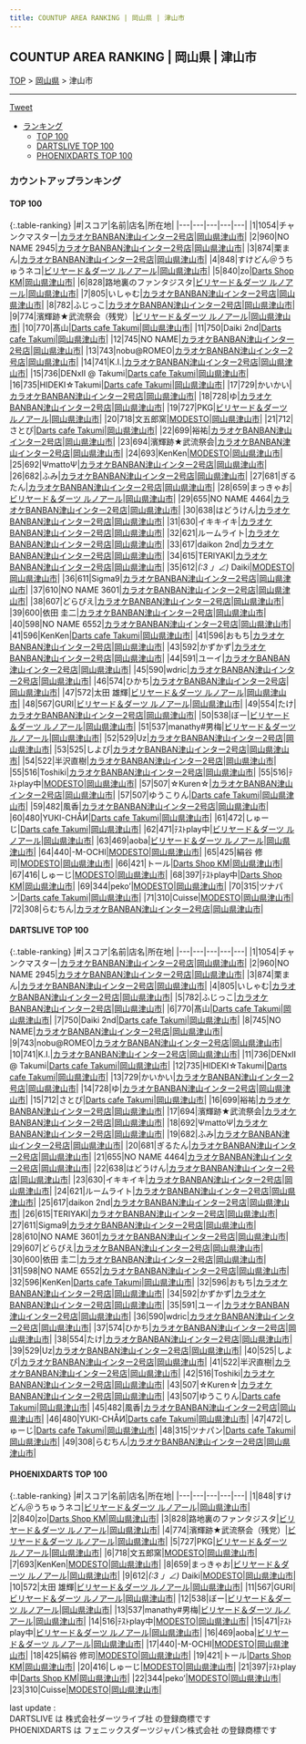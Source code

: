 ```yaml
---
title: COUNTUP AREA RANKING | 岡山県 | 津山市
---
```

## COUNTUP AREA RANKING | 岡山県 | 津山市

[TOP](/darts/rank/) > [岡山県](/darts/rank/岡山県/) > 津山市

___

<a href="https://twitter.com/share?ref_src=twsrc%5Etfw" data-text="COUNTUP AREA RANKING | 岡山県津山市" class="twitter-share-button" data-hashtags="DARTSLIVE,PHOENIXDARTS,darts,ダーツ" data-show-count="false">Tweet</a>

* [ランキング](#カウントアップランキング)
    * [TOP 100](#top-100)
    * [DARTSLIVE TOP 100](#dartslive-top-100)
    * [PHOENIXDARTS TOP 100](#phoenixdarts-top-100)

### カウントアップランキング

#### TOP 100



{:.table-ranking}
|#|スコア|名前|店名|所在地|
|---|---|---|---|---|
|1|1054|<span class="rank-name-dl">チャンクマスター</span>|<a href="https://search.dartslive.com/jp/shop/037d90d76073aa040d9b047a20a7ba1e">カラオケBANBAN津山インター2号店</a>|<a href="/darts/rank/岡山県/津山市">岡山県津山市</a>|
|2|960|<span class="rank-name-dl">NO NAME 2945</span>|<a href="https://search.dartslive.com/jp/shop/037d90d76073aa040d9b047a20a7ba1e">カラオケBANBAN津山インター2号店</a>|<a href="/darts/rank/岡山県/津山市">岡山県津山市</a>|
|3|874|<span class="rank-name-dl">栗まん</span>|<a href="https://search.dartslive.com/jp/shop/037d90d76073aa040d9b047a20a7ba1e">カラオケBANBAN津山インター2号店</a>|<a href="/darts/rank/岡山県/津山市">岡山県津山市</a>|
|4|848|<span class="rank-name-pd">すけどん＠うちゅうネコ</span>|<a href="https://vs.phoenixdarts.com/jp/shop/shopDetailInfo/s_10622?s_seq=10622">ビリヤード＆ダーツ ルノアール</a>|<a href="/darts/rank/岡山県/津山市">岡山県津山市</a>|
|5|840|<span class="rank-name-pd">zo</span>|<a href="https://vs.phoenixdarts.com/jp/shop/shopDetailInfo/s_6345?s_seq=6345">Darts Shop KM</a>|<a href="/darts/rank/岡山県/津山市">岡山県津山市</a>|
|6|828|<span class="rank-name-pd">路地裏のファンタジスタ</span>|<a href="https://vs.phoenixdarts.com/jp/shop/shopDetailInfo/s_10622?s_seq=10622">ビリヤード＆ダーツ ルノアール</a>|<a href="/darts/rank/岡山県/津山市">岡山県津山市</a>|
|7|805|<span class="rank-name-dl">いしゃむ</span>|<a href="https://search.dartslive.com/jp/shop/037d90d76073aa040d9b047a20a7ba1e">カラオケBANBAN津山インター2号店</a>|<a href="/darts/rank/岡山県/津山市">岡山県津山市</a>|
|8|782|<span class="rank-name-dl">ふじっこ</span>|<a href="https://search.dartslive.com/jp/shop/037d90d76073aa040d9b047a20a7ba1e">カラオケBANBAN津山インター2号店</a>|<a href="/darts/rank/岡山県/津山市">岡山県津山市</a>|
|9|774|<span class="rank-name-pd">濱輝跡★武流祭会（残党）</span>|<a href="https://vs.phoenixdarts.com/jp/shop/shopDetailInfo/s_10622?s_seq=10622">ビリヤード＆ダーツ ルノアール</a>|<a href="/darts/rank/岡山県/津山市">岡山県津山市</a>|
|10|770|<span class="rank-name-dl">髙山</span>|<a href="https://search.dartslive.com/jp/shop/ac6b7c09ace2d00028032249b44395af">Darts cafe Takumi</a>|<a href="/darts/rank/岡山県/津山市">岡山県津山市</a>|
|11|750|<span class="rank-name-dl">Daiki 2nd</span>|<a href="https://search.dartslive.com/jp/shop/ac6b7c09ace2d00028032249b44395af">Darts cafe Takumi</a>|<a href="/darts/rank/岡山県/津山市">岡山県津山市</a>|
|12|745|<span class="rank-name-dl">NO NAME</span>|<a href="https://search.dartslive.com/jp/shop/037d90d76073aa040d9b047a20a7ba1e">カラオケBANBAN津山インター2号店</a>|<a href="/darts/rank/岡山県/津山市">岡山県津山市</a>|
|13|743|<span class="rank-name-dl">nobu@ROMEO</span>|<a href="https://search.dartslive.com/jp/shop/037d90d76073aa040d9b047a20a7ba1e">カラオケBANBAN津山インター2号店</a>|<a href="/darts/rank/岡山県/津山市">岡山県津山市</a>|
|14|741|<span class="rank-name-dl">K.I.</span>|<a href="https://search.dartslive.com/jp/shop/037d90d76073aa040d9b047a20a7ba1e">カラオケBANBAN津山インター2号店</a>|<a href="/darts/rank/岡山県/津山市">岡山県津山市</a>|
|15|736|<span class="rank-name-dl">DENxⅡ @ Takumi</span>|<a href="https://search.dartslive.com/jp/shop/ac6b7c09ace2d00028032249b44395af">Darts cafe Takumi</a>|<a href="/darts/rank/岡山県/津山市">岡山県津山市</a>|
|16|735|<span class="rank-name-dl">HIDEKI☆Takumi</span>|<a href="https://search.dartslive.com/jp/shop/ac6b7c09ace2d00028032249b44395af">Darts cafe Takumi</a>|<a href="/darts/rank/岡山県/津山市">岡山県津山市</a>|
|17|729|<span class="rank-name-dl">かいかい</span>|<a href="https://search.dartslive.com/jp/shop/037d90d76073aa040d9b047a20a7ba1e">カラオケBANBAN津山インター2号店</a>|<a href="/darts/rank/岡山県/津山市">岡山県津山市</a>|
|18|728|<span class="rank-name-dl">ゆ</span>|<a href="https://search.dartslive.com/jp/shop/037d90d76073aa040d9b047a20a7ba1e">カラオケBANBAN津山インター2号店</a>|<a href="/darts/rank/岡山県/津山市">岡山県津山市</a>|
|19|727|<span class="rank-name-pd">PKG</span>|<a href="https://vs.phoenixdarts.com/jp/shop/shopDetailInfo/s_10622?s_seq=10622">ビリヤード＆ダーツ ルノアール</a>|<a href="/darts/rank/岡山県/津山市">岡山県津山市</a>|
|20|718|<span class="rank-name-pd">文五郎窯</span>|<a href="https://vs.phoenixdarts.com/jp/shop/shopDetailInfo/s_9276?s_seq=9276">MODESTO</a>|<a href="/darts/rank/岡山県/津山市">岡山県津山市</a>|
|21|712|<span class="rank-name-dl">さとぴ</span>|<a href="https://search.dartslive.com/jp/shop/ac6b7c09ace2d00028032249b44395af">Darts cafe Takumi</a>|<a href="/darts/rank/岡山県/津山市">岡山県津山市</a>|
|22|699|<span class="rank-name-dl">裕祐</span>|<a href="https://search.dartslive.com/jp/shop/037d90d76073aa040d9b047a20a7ba1e">カラオケBANBAN津山インター2号店</a>|<a href="/darts/rank/岡山県/津山市">岡山県津山市</a>|
|23|694|<span class="rank-name-dl">濱輝跡★武流祭会</span>|<a href="https://search.dartslive.com/jp/shop/037d90d76073aa040d9b047a20a7ba1e">カラオケBANBAN津山インター2号店</a>|<a href="/darts/rank/岡山県/津山市">岡山県津山市</a>|
|24|693|<span class="rank-name-pd">KenKen</span>|<a href="https://vs.phoenixdarts.com/jp/shop/shopDetailInfo/s_9276?s_seq=9276">MODESTO</a>|<a href="/darts/rank/岡山県/津山市">岡山県津山市</a>|
|25|692|<span class="rank-name-dl">ΨmattoΨ</span>|<a href="https://search.dartslive.com/jp/shop/037d90d76073aa040d9b047a20a7ba1e">カラオケBANBAN津山インター2号店</a>|<a href="/darts/rank/岡山県/津山市">岡山県津山市</a>|
|26|682|<span class="rank-name-dl">ふみ</span>|<a href="https://search.dartslive.com/jp/shop/037d90d76073aa040d9b047a20a7ba1e">カラオケBANBAN津山インター2号店</a>|<a href="/darts/rank/岡山県/津山市">岡山県津山市</a>|
|27|681|<span class="rank-name-dl">ぎるたん</span>|<a href="https://search.dartslive.com/jp/shop/037d90d76073aa040d9b047a20a7ba1e">カラオケBANBAN津山インター2号店</a>|<a href="/darts/rank/岡山県/津山市">岡山県津山市</a>|
|28|659|<span class="rank-name-pd">まっきゃお</span>|<a href="https://vs.phoenixdarts.com/jp/shop/shopDetailInfo/s_10622?s_seq=10622">ビリヤード＆ダーツ ルノアール</a>|<a href="/darts/rank/岡山県/津山市">岡山県津山市</a>|
|29|655|<span class="rank-name-dl">NO NAME 4464</span>|<a href="https://search.dartslive.com/jp/shop/037d90d76073aa040d9b047a20a7ba1e">カラオケBANBAN津山インター2号店</a>|<a href="/darts/rank/岡山県/津山市">岡山県津山市</a>|
|30|638|<span class="rank-name-dl">はどうけん</span>|<a href="https://search.dartslive.com/jp/shop/037d90d76073aa040d9b047a20a7ba1e">カラオケBANBAN津山インター2号店</a>|<a href="/darts/rank/岡山県/津山市">岡山県津山市</a>|
|31|630|<span class="rank-name-dl">イキキイキ</span>|<a href="https://search.dartslive.com/jp/shop/037d90d76073aa040d9b047a20a7ba1e">カラオケBANBAN津山インター2号店</a>|<a href="/darts/rank/岡山県/津山市">岡山県津山市</a>|
|32|621|<span class="rank-name-dl">ルームライト</span>|<a href="https://search.dartslive.com/jp/shop/037d90d76073aa040d9b047a20a7ba1e">カラオケBANBAN津山インター2号店</a>|<a href="/darts/rank/岡山県/津山市">岡山県津山市</a>|
|33|617|<span class="rank-name-dl">daikon 2nd</span>|<a href="https://search.dartslive.com/jp/shop/037d90d76073aa040d9b047a20a7ba1e">カラオケBANBAN津山インター2号店</a>|<a href="/darts/rank/岡山県/津山市">岡山県津山市</a>|
|34|615|<span class="rank-name-dl">TERIYAKI</span>|<a href="https://search.dartslive.com/jp/shop/037d90d76073aa040d9b047a20a7ba1e">カラオケBANBAN津山インター2号店</a>|<a href="/darts/rank/岡山県/津山市">岡山県津山市</a>|
|35|612|<span class="rank-name-pd">_(:3 」∠)_ Daiki</span>|<a href="https://vs.phoenixdarts.com/jp/shop/shopDetailInfo/s_9276?s_seq=9276">MODESTO</a>|<a href="/darts/rank/岡山県/津山市">岡山県津山市</a>|
|36|611|<span class="rank-name-dl">Sigma9</span>|<a href="https://search.dartslive.com/jp/shop/037d90d76073aa040d9b047a20a7ba1e">カラオケBANBAN津山インター2号店</a>|<a href="/darts/rank/岡山県/津山市">岡山県津山市</a>|
|37|610|<span class="rank-name-dl">NO NAME 3601</span>|<a href="https://search.dartslive.com/jp/shop/037d90d76073aa040d9b047a20a7ba1e">カラオケBANBAN津山インター2号店</a>|<a href="/darts/rank/岡山県/津山市">岡山県津山市</a>|
|38|607|<span class="rank-name-dl">どらぴえ</span>|<a href="https://search.dartslive.com/jp/shop/037d90d76073aa040d9b047a20a7ba1e">カラオケBANBAN津山インター2号店</a>|<a href="/darts/rank/岡山県/津山市">岡山県津山市</a>|
|39|600|<span class="rank-name-dl">依田 圭二</span>|<a href="https://search.dartslive.com/jp/shop/037d90d76073aa040d9b047a20a7ba1e">カラオケBANBAN津山インター2号店</a>|<a href="/darts/rank/岡山県/津山市">岡山県津山市</a>|
|40|598|<span class="rank-name-dl">NO NAME 6552</span>|<a href="https://search.dartslive.com/jp/shop/037d90d76073aa040d9b047a20a7ba1e">カラオケBANBAN津山インター2号店</a>|<a href="/darts/rank/岡山県/津山市">岡山県津山市</a>|
|41|596|<span class="rank-name-dl">KenKen</span>|<a href="https://search.dartslive.com/jp/shop/ac6b7c09ace2d00028032249b44395af">Darts cafe Takumi</a>|<a href="/darts/rank/岡山県/津山市">岡山県津山市</a>|
|41|596|<span class="rank-name-dl">おもち</span>|<a href="https://search.dartslive.com/jp/shop/037d90d76073aa040d9b047a20a7ba1e">カラオケBANBAN津山インター2号店</a>|<a href="/darts/rank/岡山県/津山市">岡山県津山市</a>|
|43|592|<span class="rank-name-dl">かずかず</span>|<a href="https://search.dartslive.com/jp/shop/037d90d76073aa040d9b047a20a7ba1e">カラオケBANBAN津山インター2号店</a>|<a href="/darts/rank/岡山県/津山市">岡山県津山市</a>|
|44|591|<span class="rank-name-dl">ユーイ</span>|<a href="https://search.dartslive.com/jp/shop/037d90d76073aa040d9b047a20a7ba1e">カラオケBANBAN津山インター2号店</a>|<a href="/darts/rank/岡山県/津山市">岡山県津山市</a>|
|45|590|<span class="rank-name-dl">wdric</span>|<a href="https://search.dartslive.com/jp/shop/037d90d76073aa040d9b047a20a7ba1e">カラオケBANBAN津山インター2号店</a>|<a href="/darts/rank/岡山県/津山市">岡山県津山市</a>|
|46|574|<span class="rank-name-dl">ひかち</span>|<a href="https://search.dartslive.com/jp/shop/037d90d76073aa040d9b047a20a7ba1e">カラオケBANBAN津山インター2号店</a>|<a href="/darts/rank/岡山県/津山市">岡山県津山市</a>|
|47|572|<span class="rank-name-pd"><span class="pro-icon-pd"></span>太田 雄輝</span>|<a href="https://vs.phoenixdarts.com/jp/shop/shopDetailInfo/s_10622?s_seq=10622">ビリヤード＆ダーツ ルノアール</a>|<a href="/darts/rank/岡山県/津山市">岡山県津山市</a>|
|48|567|<span class="rank-name-pd">GURI</span>|<a href="https://vs.phoenixdarts.com/jp/shop/shopDetailInfo/s_10622?s_seq=10622">ビリヤード＆ダーツ ルノアール</a>|<a href="/darts/rank/岡山県/津山市">岡山県津山市</a>|
|49|554|<span class="rank-name-dl">たけ</span>|<a href="https://search.dartslive.com/jp/shop/037d90d76073aa040d9b047a20a7ba1e">カラオケBANBAN津山インター2号店</a>|<a href="/darts/rank/岡山県/津山市">岡山県津山市</a>|
|50|538|<span class="rank-name-pd">ぼー</span>|<a href="https://vs.phoenixdarts.com/jp/shop/shopDetailInfo/s_10622?s_seq=10622">ビリヤード＆ダーツ ルノアール</a>|<a href="/darts/rank/岡山県/津山市">岡山県津山市</a>|
|51|537|<span class="rank-name-pd">manathy#男梅</span>|<a href="https://vs.phoenixdarts.com/jp/shop/shopDetailInfo/s_10622?s_seq=10622">ビリヤード＆ダーツ ルノアール</a>|<a href="/darts/rank/岡山県/津山市">岡山県津山市</a>|
|52|529|<span class="rank-name-dl">Uz</span>|<a href="https://search.dartslive.com/jp/shop/037d90d76073aa040d9b047a20a7ba1e">カラオケBANBAN津山インター2号店</a>|<a href="/darts/rank/岡山県/津山市">岡山県津山市</a>|
|53|525|<span class="rank-name-dl">しよぴ</span>|<a href="https://search.dartslive.com/jp/shop/037d90d76073aa040d9b047a20a7ba1e">カラオケBANBAN津山インター2号店</a>|<a href="/darts/rank/岡山県/津山市">岡山県津山市</a>|
|54|522|<span class="rank-name-dl">半沢直樹</span>|<a href="https://search.dartslive.com/jp/shop/037d90d76073aa040d9b047a20a7ba1e">カラオケBANBAN津山インター2号店</a>|<a href="/darts/rank/岡山県/津山市">岡山県津山市</a>|
|55|516|<span class="rank-name-dl">Toshiki</span>|<a href="https://search.dartslive.com/jp/shop/037d90d76073aa040d9b047a20a7ba1e">カラオケBANBAN津山インター2号店</a>|<a href="/darts/rank/岡山県/津山市">岡山県津山市</a>|
|55|516|<span class="rank-name-pd">ﾃｽﾄplay中</span>|<a href="https://vs.phoenixdarts.com/jp/shop/shopDetailInfo/s_9276?s_seq=9276">MODESTO</a>|<a href="/darts/rank/岡山県/津山市">岡山県津山市</a>|
|57|507|<span class="rank-name-dl">☆Kuren☆</span>|<a href="https://search.dartslive.com/jp/shop/037d90d76073aa040d9b047a20a7ba1e">カラオケBANBAN津山インター2号店</a>|<a href="/darts/rank/岡山県/津山市">岡山県津山市</a>|
|57|507|<span class="rank-name-dl">ゆうこりん</span>|<a href="https://search.dartslive.com/jp/shop/ac6b7c09ace2d00028032249b44395af">Darts cafe Takumi</a>|<a href="/darts/rank/岡山県/津山市">岡山県津山市</a>|
|59|482|<span class="rank-name-dl">風香</span>|<a href="https://search.dartslive.com/jp/shop/037d90d76073aa040d9b047a20a7ba1e">カラオケBANBAN津山インター2号店</a>|<a href="/darts/rank/岡山県/津山市">岡山県津山市</a>|
|60|480|<span class="rank-name-dl">YUКI-CHÅИ</span>|<a href="https://search.dartslive.com/jp/shop/ac6b7c09ace2d00028032249b44395af">Darts cafe Takumi</a>|<a href="/darts/rank/岡山県/津山市">岡山県津山市</a>|
|61|472|<span class="rank-name-dl">しゅーじ</span>|<a href="https://search.dartslive.com/jp/shop/ac6b7c09ace2d00028032249b44395af">Darts cafe Takumi</a>|<a href="/darts/rank/岡山県/津山市">岡山県津山市</a>|
|62|471|<span class="rank-name-pd">ﾃｽﾄplay中</span>|<a href="https://vs.phoenixdarts.com/jp/shop/shopDetailInfo/s_10622?s_seq=10622">ビリヤード＆ダーツ ルノアール</a>|<a href="/darts/rank/岡山県/津山市">岡山県津山市</a>|
|63|469|<span class="rank-name-pd">aoba</span>|<a href="https://vs.phoenixdarts.com/jp/shop/shopDetailInfo/s_10622?s_seq=10622">ビリヤード＆ダーツ ルノアール</a>|<a href="/darts/rank/岡山県/津山市">岡山県津山市</a>|
|64|440|<span class="rank-name-pd">-M-OCHI</span>|<a href="https://vs.phoenixdarts.com/jp/shop/shopDetailInfo/s_9276?s_seq=9276">MODESTO</a>|<a href="/darts/rank/岡山県/津山市">岡山県津山市</a>|
|65|425|<span class="rank-name-pd">絹谷 修司</span>|<a href="https://vs.phoenixdarts.com/jp/shop/shopDetailInfo/s_9276?s_seq=9276">MODESTO</a>|<a href="/darts/rank/岡山県/津山市">岡山県津山市</a>|
|66|421|<span class="rank-name-pd">トール</span>|<a href="https://vs.phoenixdarts.com/jp/shop/shopDetailInfo/s_6345?s_seq=6345">Darts Shop KM</a>|<a href="/darts/rank/岡山県/津山市">岡山県津山市</a>|
|67|416|<span class="rank-name-pd">しゅーじ</span>|<a href="https://vs.phoenixdarts.com/jp/shop/shopDetailInfo/s_9276?s_seq=9276">MODESTO</a>|<a href="/darts/rank/岡山県/津山市">岡山県津山市</a>|
|68|397|<span class="rank-name-pd">ﾃｽﾄplay中</span>|<a href="https://vs.phoenixdarts.com/jp/shop/shopDetailInfo/s_6345?s_seq=6345">Darts Shop KM</a>|<a href="/darts/rank/岡山県/津山市">岡山県津山市</a>|
|69|344|<span class="rank-name-pd">peko’</span>|<a href="https://vs.phoenixdarts.com/jp/shop/shopDetailInfo/s_9276?s_seq=9276">MODESTO</a>|<a href="/darts/rank/岡山県/津山市">岡山県津山市</a>|
|70|315|<span class="rank-name-dl">ツナパン</span>|<a href="https://search.dartslive.com/jp/shop/ac6b7c09ace2d00028032249b44395af">Darts cafe Takumi</a>|<a href="/darts/rank/岡山県/津山市">岡山県津山市</a>|
|71|310|<span class="rank-name-pd">Cuisse</span>|<a href="https://vs.phoenixdarts.com/jp/shop/shopDetailInfo/s_9276?s_seq=9276">MODESTO</a>|<a href="/darts/rank/岡山県/津山市">岡山県津山市</a>|
|72|308|<span class="rank-name-dl">らむちん</span>|<a href="https://search.dartslive.com/jp/shop/037d90d76073aa040d9b047a20a7ba1e">カラオケBANBAN津山インター2号店</a>|<a href="/darts/rank/岡山県/津山市">岡山県津山市</a>|


#### DARTSLIVE TOP 100



{:.table-ranking}
|#|スコア|名前|店名|所在地|
|---|---|---|---|---|
|1|1054|<span class="rank-name-dl">チャンクマスター</span>|<a href="https://search.dartslive.com/jp/shop/037d90d76073aa040d9b047a20a7ba1e">カラオケBANBAN津山インター2号店</a>|<a href="/darts/rank/岡山県/津山市">岡山県津山市</a>|
|2|960|<span class="rank-name-dl">NO NAME 2945</span>|<a href="https://search.dartslive.com/jp/shop/037d90d76073aa040d9b047a20a7ba1e">カラオケBANBAN津山インター2号店</a>|<a href="/darts/rank/岡山県/津山市">岡山県津山市</a>|
|3|874|<span class="rank-name-dl">栗まん</span>|<a href="https://search.dartslive.com/jp/shop/037d90d76073aa040d9b047a20a7ba1e">カラオケBANBAN津山インター2号店</a>|<a href="/darts/rank/岡山県/津山市">岡山県津山市</a>|
|4|805|<span class="rank-name-dl">いしゃむ</span>|<a href="https://search.dartslive.com/jp/shop/037d90d76073aa040d9b047a20a7ba1e">カラオケBANBAN津山インター2号店</a>|<a href="/darts/rank/岡山県/津山市">岡山県津山市</a>|
|5|782|<span class="rank-name-dl">ふじっこ</span>|<a href="https://search.dartslive.com/jp/shop/037d90d76073aa040d9b047a20a7ba1e">カラオケBANBAN津山インター2号店</a>|<a href="/darts/rank/岡山県/津山市">岡山県津山市</a>|
|6|770|<span class="rank-name-dl">髙山</span>|<a href="https://search.dartslive.com/jp/shop/ac6b7c09ace2d00028032249b44395af">Darts cafe Takumi</a>|<a href="/darts/rank/岡山県/津山市">岡山県津山市</a>|
|7|750|<span class="rank-name-dl">Daiki 2nd</span>|<a href="https://search.dartslive.com/jp/shop/ac6b7c09ace2d00028032249b44395af">Darts cafe Takumi</a>|<a href="/darts/rank/岡山県/津山市">岡山県津山市</a>|
|8|745|<span class="rank-name-dl">NO NAME</span>|<a href="https://search.dartslive.com/jp/shop/037d90d76073aa040d9b047a20a7ba1e">カラオケBANBAN津山インター2号店</a>|<a href="/darts/rank/岡山県/津山市">岡山県津山市</a>|
|9|743|<span class="rank-name-dl">nobu@ROMEO</span>|<a href="https://search.dartslive.com/jp/shop/037d90d76073aa040d9b047a20a7ba1e">カラオケBANBAN津山インター2号店</a>|<a href="/darts/rank/岡山県/津山市">岡山県津山市</a>|
|10|741|<span class="rank-name-dl">K.I.</span>|<a href="https://search.dartslive.com/jp/shop/037d90d76073aa040d9b047a20a7ba1e">カラオケBANBAN津山インター2号店</a>|<a href="/darts/rank/岡山県/津山市">岡山県津山市</a>|
|11|736|<span class="rank-name-dl">DENxⅡ @ Takumi</span>|<a href="https://search.dartslive.com/jp/shop/ac6b7c09ace2d00028032249b44395af">Darts cafe Takumi</a>|<a href="/darts/rank/岡山県/津山市">岡山県津山市</a>|
|12|735|<span class="rank-name-dl">HIDEKI☆Takumi</span>|<a href="https://search.dartslive.com/jp/shop/ac6b7c09ace2d00028032249b44395af">Darts cafe Takumi</a>|<a href="/darts/rank/岡山県/津山市">岡山県津山市</a>|
|13|729|<span class="rank-name-dl">かいかい</span>|<a href="https://search.dartslive.com/jp/shop/037d90d76073aa040d9b047a20a7ba1e">カラオケBANBAN津山インター2号店</a>|<a href="/darts/rank/岡山県/津山市">岡山県津山市</a>|
|14|728|<span class="rank-name-dl">ゆ</span>|<a href="https://search.dartslive.com/jp/shop/037d90d76073aa040d9b047a20a7ba1e">カラオケBANBAN津山インター2号店</a>|<a href="/darts/rank/岡山県/津山市">岡山県津山市</a>|
|15|712|<span class="rank-name-dl">さとぴ</span>|<a href="https://search.dartslive.com/jp/shop/ac6b7c09ace2d00028032249b44395af">Darts cafe Takumi</a>|<a href="/darts/rank/岡山県/津山市">岡山県津山市</a>|
|16|699|<span class="rank-name-dl">裕祐</span>|<a href="https://search.dartslive.com/jp/shop/037d90d76073aa040d9b047a20a7ba1e">カラオケBANBAN津山インター2号店</a>|<a href="/darts/rank/岡山県/津山市">岡山県津山市</a>|
|17|694|<span class="rank-name-dl">濱輝跡★武流祭会</span>|<a href="https://search.dartslive.com/jp/shop/037d90d76073aa040d9b047a20a7ba1e">カラオケBANBAN津山インター2号店</a>|<a href="/darts/rank/岡山県/津山市">岡山県津山市</a>|
|18|692|<span class="rank-name-dl">ΨmattoΨ</span>|<a href="https://search.dartslive.com/jp/shop/037d90d76073aa040d9b047a20a7ba1e">カラオケBANBAN津山インター2号店</a>|<a href="/darts/rank/岡山県/津山市">岡山県津山市</a>|
|19|682|<span class="rank-name-dl">ふみ</span>|<a href="https://search.dartslive.com/jp/shop/037d90d76073aa040d9b047a20a7ba1e">カラオケBANBAN津山インター2号店</a>|<a href="/darts/rank/岡山県/津山市">岡山県津山市</a>|
|20|681|<span class="rank-name-dl">ぎるたん</span>|<a href="https://search.dartslive.com/jp/shop/037d90d76073aa040d9b047a20a7ba1e">カラオケBANBAN津山インター2号店</a>|<a href="/darts/rank/岡山県/津山市">岡山県津山市</a>|
|21|655|<span class="rank-name-dl">NO NAME 4464</span>|<a href="https://search.dartslive.com/jp/shop/037d90d76073aa040d9b047a20a7ba1e">カラオケBANBAN津山インター2号店</a>|<a href="/darts/rank/岡山県/津山市">岡山県津山市</a>|
|22|638|<span class="rank-name-dl">はどうけん</span>|<a href="https://search.dartslive.com/jp/shop/037d90d76073aa040d9b047a20a7ba1e">カラオケBANBAN津山インター2号店</a>|<a href="/darts/rank/岡山県/津山市">岡山県津山市</a>|
|23|630|<span class="rank-name-dl">イキキイキ</span>|<a href="https://search.dartslive.com/jp/shop/037d90d76073aa040d9b047a20a7ba1e">カラオケBANBAN津山インター2号店</a>|<a href="/darts/rank/岡山県/津山市">岡山県津山市</a>|
|24|621|<span class="rank-name-dl">ルームライト</span>|<a href="https://search.dartslive.com/jp/shop/037d90d76073aa040d9b047a20a7ba1e">カラオケBANBAN津山インター2号店</a>|<a href="/darts/rank/岡山県/津山市">岡山県津山市</a>|
|25|617|<span class="rank-name-dl">daikon 2nd</span>|<a href="https://search.dartslive.com/jp/shop/037d90d76073aa040d9b047a20a7ba1e">カラオケBANBAN津山インター2号店</a>|<a href="/darts/rank/岡山県/津山市">岡山県津山市</a>|
|26|615|<span class="rank-name-dl">TERIYAKI</span>|<a href="https://search.dartslive.com/jp/shop/037d90d76073aa040d9b047a20a7ba1e">カラオケBANBAN津山インター2号店</a>|<a href="/darts/rank/岡山県/津山市">岡山県津山市</a>|
|27|611|<span class="rank-name-dl">Sigma9</span>|<a href="https://search.dartslive.com/jp/shop/037d90d76073aa040d9b047a20a7ba1e">カラオケBANBAN津山インター2号店</a>|<a href="/darts/rank/岡山県/津山市">岡山県津山市</a>|
|28|610|<span class="rank-name-dl">NO NAME 3601</span>|<a href="https://search.dartslive.com/jp/shop/037d90d76073aa040d9b047a20a7ba1e">カラオケBANBAN津山インター2号店</a>|<a href="/darts/rank/岡山県/津山市">岡山県津山市</a>|
|29|607|<span class="rank-name-dl">どらぴえ</span>|<a href="https://search.dartslive.com/jp/shop/037d90d76073aa040d9b047a20a7ba1e">カラオケBANBAN津山インター2号店</a>|<a href="/darts/rank/岡山県/津山市">岡山県津山市</a>|
|30|600|<span class="rank-name-dl">依田 圭二</span>|<a href="https://search.dartslive.com/jp/shop/037d90d76073aa040d9b047a20a7ba1e">カラオケBANBAN津山インター2号店</a>|<a href="/darts/rank/岡山県/津山市">岡山県津山市</a>|
|31|598|<span class="rank-name-dl">NO NAME 6552</span>|<a href="https://search.dartslive.com/jp/shop/037d90d76073aa040d9b047a20a7ba1e">カラオケBANBAN津山インター2号店</a>|<a href="/darts/rank/岡山県/津山市">岡山県津山市</a>|
|32|596|<span class="rank-name-dl">KenKen</span>|<a href="https://search.dartslive.com/jp/shop/ac6b7c09ace2d00028032249b44395af">Darts cafe Takumi</a>|<a href="/darts/rank/岡山県/津山市">岡山県津山市</a>|
|32|596|<span class="rank-name-dl">おもち</span>|<a href="https://search.dartslive.com/jp/shop/037d90d76073aa040d9b047a20a7ba1e">カラオケBANBAN津山インター2号店</a>|<a href="/darts/rank/岡山県/津山市">岡山県津山市</a>|
|34|592|<span class="rank-name-dl">かずかず</span>|<a href="https://search.dartslive.com/jp/shop/037d90d76073aa040d9b047a20a7ba1e">カラオケBANBAN津山インター2号店</a>|<a href="/darts/rank/岡山県/津山市">岡山県津山市</a>|
|35|591|<span class="rank-name-dl">ユーイ</span>|<a href="https://search.dartslive.com/jp/shop/037d90d76073aa040d9b047a20a7ba1e">カラオケBANBAN津山インター2号店</a>|<a href="/darts/rank/岡山県/津山市">岡山県津山市</a>|
|36|590|<span class="rank-name-dl">wdric</span>|<a href="https://search.dartslive.com/jp/shop/037d90d76073aa040d9b047a20a7ba1e">カラオケBANBAN津山インター2号店</a>|<a href="/darts/rank/岡山県/津山市">岡山県津山市</a>|
|37|574|<span class="rank-name-dl">ひかち</span>|<a href="https://search.dartslive.com/jp/shop/037d90d76073aa040d9b047a20a7ba1e">カラオケBANBAN津山インター2号店</a>|<a href="/darts/rank/岡山県/津山市">岡山県津山市</a>|
|38|554|<span class="rank-name-dl">たけ</span>|<a href="https://search.dartslive.com/jp/shop/037d90d76073aa040d9b047a20a7ba1e">カラオケBANBAN津山インター2号店</a>|<a href="/darts/rank/岡山県/津山市">岡山県津山市</a>|
|39|529|<span class="rank-name-dl">Uz</span>|<a href="https://search.dartslive.com/jp/shop/037d90d76073aa040d9b047a20a7ba1e">カラオケBANBAN津山インター2号店</a>|<a href="/darts/rank/岡山県/津山市">岡山県津山市</a>|
|40|525|<span class="rank-name-dl">しよぴ</span>|<a href="https://search.dartslive.com/jp/shop/037d90d76073aa040d9b047a20a7ba1e">カラオケBANBAN津山インター2号店</a>|<a href="/darts/rank/岡山県/津山市">岡山県津山市</a>|
|41|522|<span class="rank-name-dl">半沢直樹</span>|<a href="https://search.dartslive.com/jp/shop/037d90d76073aa040d9b047a20a7ba1e">カラオケBANBAN津山インター2号店</a>|<a href="/darts/rank/岡山県/津山市">岡山県津山市</a>|
|42|516|<span class="rank-name-dl">Toshiki</span>|<a href="https://search.dartslive.com/jp/shop/037d90d76073aa040d9b047a20a7ba1e">カラオケBANBAN津山インター2号店</a>|<a href="/darts/rank/岡山県/津山市">岡山県津山市</a>|
|43|507|<span class="rank-name-dl">☆Kuren☆</span>|<a href="https://search.dartslive.com/jp/shop/037d90d76073aa040d9b047a20a7ba1e">カラオケBANBAN津山インター2号店</a>|<a href="/darts/rank/岡山県/津山市">岡山県津山市</a>|
|43|507|<span class="rank-name-dl">ゆうこりん</span>|<a href="https://search.dartslive.com/jp/shop/ac6b7c09ace2d00028032249b44395af">Darts cafe Takumi</a>|<a href="/darts/rank/岡山県/津山市">岡山県津山市</a>|
|45|482|<span class="rank-name-dl">風香</span>|<a href="https://search.dartslive.com/jp/shop/037d90d76073aa040d9b047a20a7ba1e">カラオケBANBAN津山インター2号店</a>|<a href="/darts/rank/岡山県/津山市">岡山県津山市</a>|
|46|480|<span class="rank-name-dl">YUКI-CHÅИ</span>|<a href="https://search.dartslive.com/jp/shop/ac6b7c09ace2d00028032249b44395af">Darts cafe Takumi</a>|<a href="/darts/rank/岡山県/津山市">岡山県津山市</a>|
|47|472|<span class="rank-name-dl">しゅーじ</span>|<a href="https://search.dartslive.com/jp/shop/ac6b7c09ace2d00028032249b44395af">Darts cafe Takumi</a>|<a href="/darts/rank/岡山県/津山市">岡山県津山市</a>|
|48|315|<span class="rank-name-dl">ツナパン</span>|<a href="https://search.dartslive.com/jp/shop/ac6b7c09ace2d00028032249b44395af">Darts cafe Takumi</a>|<a href="/darts/rank/岡山県/津山市">岡山県津山市</a>|
|49|308|<span class="rank-name-dl">らむちん</span>|<a href="https://search.dartslive.com/jp/shop/037d90d76073aa040d9b047a20a7ba1e">カラオケBANBAN津山インター2号店</a>|<a href="/darts/rank/岡山県/津山市">岡山県津山市</a>|


#### PHOENIXDARTS TOP 100



{:.table-ranking}
|#|スコア|名前|店名|所在地|
|---|---|---|---|---|
|1|848|<span class="rank-name-pd">すけどん＠うちゅうネコ</span>|<a href="https://vs.phoenixdarts.com/jp/shop/shopDetailInfo/s_10622?s_seq=10622">ビリヤード＆ダーツ ルノアール</a>|<a href="/darts/rank/岡山県/津山市">岡山県津山市</a>|
|2|840|<span class="rank-name-pd">zo</span>|<a href="https://vs.phoenixdarts.com/jp/shop/shopDetailInfo/s_6345?s_seq=6345">Darts Shop KM</a>|<a href="/darts/rank/岡山県/津山市">岡山県津山市</a>|
|3|828|<span class="rank-name-pd">路地裏のファンタジスタ</span>|<a href="https://vs.phoenixdarts.com/jp/shop/shopDetailInfo/s_10622?s_seq=10622">ビリヤード＆ダーツ ルノアール</a>|<a href="/darts/rank/岡山県/津山市">岡山県津山市</a>|
|4|774|<span class="rank-name-pd">濱輝跡★武流祭会（残党）</span>|<a href="https://vs.phoenixdarts.com/jp/shop/shopDetailInfo/s_10622?s_seq=10622">ビリヤード＆ダーツ ルノアール</a>|<a href="/darts/rank/岡山県/津山市">岡山県津山市</a>|
|5|727|<span class="rank-name-pd">PKG</span>|<a href="https://vs.phoenixdarts.com/jp/shop/shopDetailInfo/s_10622?s_seq=10622">ビリヤード＆ダーツ ルノアール</a>|<a href="/darts/rank/岡山県/津山市">岡山県津山市</a>|
|6|718|<span class="rank-name-pd">文五郎窯</span>|<a href="https://vs.phoenixdarts.com/jp/shop/shopDetailInfo/s_9276?s_seq=9276">MODESTO</a>|<a href="/darts/rank/岡山県/津山市">岡山県津山市</a>|
|7|693|<span class="rank-name-pd">KenKen</span>|<a href="https://vs.phoenixdarts.com/jp/shop/shopDetailInfo/s_9276?s_seq=9276">MODESTO</a>|<a href="/darts/rank/岡山県/津山市">岡山県津山市</a>|
|8|659|<span class="rank-name-pd">まっきゃお</span>|<a href="https://vs.phoenixdarts.com/jp/shop/shopDetailInfo/s_10622?s_seq=10622">ビリヤード＆ダーツ ルノアール</a>|<a href="/darts/rank/岡山県/津山市">岡山県津山市</a>|
|9|612|<span class="rank-name-pd">_(:3 」∠)_ Daiki</span>|<a href="https://vs.phoenixdarts.com/jp/shop/shopDetailInfo/s_9276?s_seq=9276">MODESTO</a>|<a href="/darts/rank/岡山県/津山市">岡山県津山市</a>|
|10|572|<span class="rank-name-pd"><span class="pro-icon-pd"></span>太田 雄輝</span>|<a href="https://vs.phoenixdarts.com/jp/shop/shopDetailInfo/s_10622?s_seq=10622">ビリヤード＆ダーツ ルノアール</a>|<a href="/darts/rank/岡山県/津山市">岡山県津山市</a>|
|11|567|<span class="rank-name-pd">GURI</span>|<a href="https://vs.phoenixdarts.com/jp/shop/shopDetailInfo/s_10622?s_seq=10622">ビリヤード＆ダーツ ルノアール</a>|<a href="/darts/rank/岡山県/津山市">岡山県津山市</a>|
|12|538|<span class="rank-name-pd">ぼー</span>|<a href="https://vs.phoenixdarts.com/jp/shop/shopDetailInfo/s_10622?s_seq=10622">ビリヤード＆ダーツ ルノアール</a>|<a href="/darts/rank/岡山県/津山市">岡山県津山市</a>|
|13|537|<span class="rank-name-pd">manathy#男梅</span>|<a href="https://vs.phoenixdarts.com/jp/shop/shopDetailInfo/s_10622?s_seq=10622">ビリヤード＆ダーツ ルノアール</a>|<a href="/darts/rank/岡山県/津山市">岡山県津山市</a>|
|14|516|<span class="rank-name-pd">ﾃｽﾄplay中</span>|<a href="https://vs.phoenixdarts.com/jp/shop/shopDetailInfo/s_9276?s_seq=9276">MODESTO</a>|<a href="/darts/rank/岡山県/津山市">岡山県津山市</a>|
|15|471|<span class="rank-name-pd">ﾃｽﾄplay中</span>|<a href="https://vs.phoenixdarts.com/jp/shop/shopDetailInfo/s_10622?s_seq=10622">ビリヤード＆ダーツ ルノアール</a>|<a href="/darts/rank/岡山県/津山市">岡山県津山市</a>|
|16|469|<span class="rank-name-pd">aoba</span>|<a href="https://vs.phoenixdarts.com/jp/shop/shopDetailInfo/s_10622?s_seq=10622">ビリヤード＆ダーツ ルノアール</a>|<a href="/darts/rank/岡山県/津山市">岡山県津山市</a>|
|17|440|<span class="rank-name-pd">-M-OCHI</span>|<a href="https://vs.phoenixdarts.com/jp/shop/shopDetailInfo/s_9276?s_seq=9276">MODESTO</a>|<a href="/darts/rank/岡山県/津山市">岡山県津山市</a>|
|18|425|<span class="rank-name-pd">絹谷 修司</span>|<a href="https://vs.phoenixdarts.com/jp/shop/shopDetailInfo/s_9276?s_seq=9276">MODESTO</a>|<a href="/darts/rank/岡山県/津山市">岡山県津山市</a>|
|19|421|<span class="rank-name-pd">トール</span>|<a href="https://vs.phoenixdarts.com/jp/shop/shopDetailInfo/s_6345?s_seq=6345">Darts Shop KM</a>|<a href="/darts/rank/岡山県/津山市">岡山県津山市</a>|
|20|416|<span class="rank-name-pd">しゅーじ</span>|<a href="https://vs.phoenixdarts.com/jp/shop/shopDetailInfo/s_9276?s_seq=9276">MODESTO</a>|<a href="/darts/rank/岡山県/津山市">岡山県津山市</a>|
|21|397|<span class="rank-name-pd">ﾃｽﾄplay中</span>|<a href="https://vs.phoenixdarts.com/jp/shop/shopDetailInfo/s_6345?s_seq=6345">Darts Shop KM</a>|<a href="/darts/rank/岡山県/津山市">岡山県津山市</a>|
|22|344|<span class="rank-name-pd">peko’</span>|<a href="https://vs.phoenixdarts.com/jp/shop/shopDetailInfo/s_9276?s_seq=9276">MODESTO</a>|<a href="/darts/rank/岡山県/津山市">岡山県津山市</a>|
|23|310|<span class="rank-name-pd">Cuisse</span>|<a href="https://vs.phoenixdarts.com/jp/shop/shopDetailInfo/s_9276?s_seq=9276">MODESTO</a>|<a href="/darts/rank/岡山県/津山市">岡山県津山市</a>|


<div class="footer border-top border-gray-light mt-5 pt-3 text-right text-gray">
    last update : <span style="font-weight: italic" id="foot_last_modified"></span><br />
    DARTSLIVE は 株式会社ダーツライブ社 の登録商標です<br />
    PHOENIXDARTS は フェニックスダーツジャパン株式会社 の登録商標です<br />
</div>

<script src="https://cdnjs.cloudflare.com/ajax/libs/jquery.tablesorter/2.31.3/js/jquery.tablesorter.min.js" integrity="sha512-qzgd5cYSZcosqpzpn7zF2ZId8f/8CHmFKZ8j7mU4OUXTNRd5g+ZHBPsgKEwoqxCtdQvExE5LprwwPAgoicguNg==" crossorigin="anonymous" referrerpolicy="no-referrer"></script>
<link rel="stylesheet" href="https://cdnjs.cloudflare.com/ajax/libs/jquery.tablesorter/2.31.3/css/theme.default.min.css" integrity="sha512-wghhOJkjQX0Lh3NSWvNKeZ0ZpNn+SPVXX1Qyc9OCaogADktxrBiBdKGDoqVUOyhStvMBmJQ8ZdMHiR3wuEq8+w==" crossorigin="anonymous" referrerpolicy="no-referrer" />
<script>
$(function() {
    $(".table-ranking").tablesorter({sortList:[[0, 0]]});
    $("#foot_last_modified").text(formatDate(new Date(document.lastModified), 'yyyy-MM-dd HH:mm:ss'));
});
</script>

<script async src="https://platform.twitter.com/widgets.js" charset="utf-8"></script>